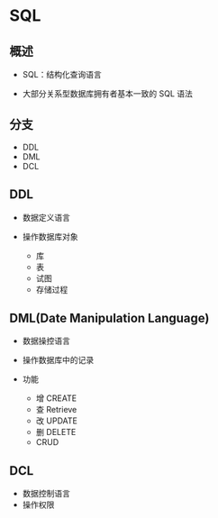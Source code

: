 # SQL

## 概述

+ SQL：结构化查询语言

+ 大部分关系型数据库拥有者基本一致的 SQL 语法

## 分支

+ DDL
+ DML
+ DCL

## DDL

+ 数据定义语言
+ 操作数据库对象

  + 库
  + 表
  + 试图
  + 存储过程

## DML(Date Manipulation Language)

+ 数据操控语言
+ 操作数据库中的记录

+ 功能

  + 增 CREATE
  + 查 Retrieve
  + 改 UPDATE
  + 删 DELETE
  + CRUD

## DCL

+ 数据控制语言
+ 操作权限

